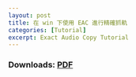```yaml
---
layout: post
title: 在 win 下使用 EAC 進行精確抓軌
categories: [Tutorial]
excerpt: Exact Audio Copy Tutorial
---
```

### Downloads: [PDF][]

[PDF]: https://raw.githubusercontent.com/YohaneWW/maples/master/assets/EACTutorial.pdf